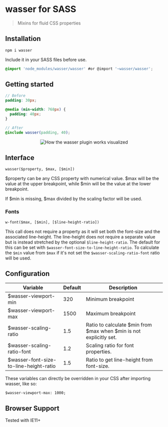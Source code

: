 # wasser for SASS

> Mixins for fluid CSS properties

## Installation

```
npm i wasser
```

Include it in your SASS files before use.

```scss
@import 'node_modules/wasser/wasser' #or @import '~wasser/wasser';
```

## Getting started

```scss
// Before
padding: 30px;

@media (min-width: 768px) {
  padding: 40px;
}

// After
@include wasser(padding, 40);
```

<p align="center">
  <img src="https://raw.githubusercontent.com/naminho/wasser/master/illustration.svg?sanitize=true" alt="How the wasser plugin works visualized">
</p>

## Interface

`wasser($property, $max, [$min])`

$property can be any CSS property with numerical value. $max will be the value
at the upper breakpoint, while \$min will be the value
at the lower breakpoint.

If $min is missing, $max divided by the scaling factor will be used.

### Fonts

`w-font($max, [$min], [$line-height-ratio])`

This call does not require a property as it will set both the font-size and
the associated line-height. The line-height does not require a separate value
but is instead stretched by the optional `$line-height-ratio`. The default for
this can be set with `$wasser-font-size-to-line-height-ratio`. To calculate the
`$min` value from `$max` if it's not set the `$wasser-scaling-ratio-font` ratio
will be used.

## Configuration

| Variable                                | Default | Description                                                         |
| --------------------------------------- | ------- | ------------------------------------------------------------------- |
| \$wasser-viewport-min                   | 320     | Minimum breakpoint                                                  |
| \$wasser-viewport-max                   | 1500    | Maximum breakpoint                                                  |
| \$wasser-scaling-ratio                  | 1.5     | Ratio to calculate $min from $max when \$min is not explicitly set. |
| \$wasser-scaling-ratio-font             | 1.2     | Scaling ratio for font properties.                                  |
| \$wasser-font-size-to-line-height-ratio | 1.5     | Ratio to get line-height from font-size.                            |

These variables can directly be overridden in your CSS after importing wasser, like so:

```
$wasser-viewport-max: 1000;
```

## Browser Support

Tested with IE11+
